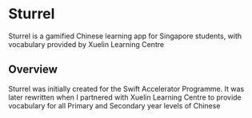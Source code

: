 # Sturrel

Sturrel is a gamified Chinese learning app for Singapore students, with vocabulary provided by Xuelin Learning Centre

## Overview

Sturrel was initially created for the Swift Accelerator Programme. It was later rewritten when I partnered with Xuelin Learning Centre
to provide vocabulary for all Primary and Secondary year levels of Chinese
